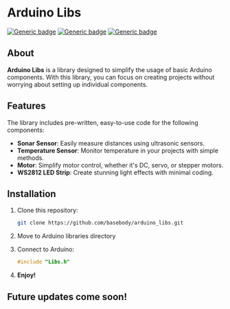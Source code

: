 # Arduino Libs

[![Generic badge](https://img.shields.io/badge/version-0.0.1-blue.svg)](https://github.com/basebody/arduino_libs)
[![Generic badge](https://img.shields.io/badge/Arduino-blue.svg)](https://www.arduino.cc/)
[![Generic badge](https://img.shields.io/badge/rony__robot-blue.svg)](https://github.com/vergilium/rony_bot)

## About

**Arduino Libs** is a library designed to simplify the usage of basic Arduino components. With this library, you can focus on creating projects without worrying about setting up individual components.

## Features

The library includes pre-written, easy-to-use code for the following components:
- **Sonar Sensor**: Easily measure distances using ultrasonic sensors.
- **Temperature Sensor**: Monitor temperature in your projects with simple methods.
- **Motor**: Simplify motor control, whether it's DC, servo, or stepper motors.
- **WS2812 LED Strip**: Create stunning light effects with minimal coding.

## Installation

1. Clone this repository:
   ```bash
   git clone https://github.com/basebody/arduino_libs.git

2. Move to Arduino libraries directory

3. Connect to Arduino:
   ```cpp
   #include "Libs.h"

4. **Enjoy!**

## Future updates come soon!